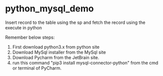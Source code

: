 # python_mysql_demo
Insert record to the table using the sp and fetch the record using the execute in python


Remember below steps:

1. First download python3.x from python site
2. Download MySql installer from the MySql site
3. Download Pycharm from the JetBrain site.
4. run this command "pip3 install mysql-connector-python" from the cmd or terminal of PyCharm.


